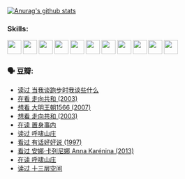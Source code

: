
[![Anurag's github stats](https://github-readme-stats.vercel.app/api?username=w940853815)](https://github.com/anuraghazra/github-readme-stats)

### Skills:

<code><img height="32" src="https://cdn.jsdelivr.net/npm/simple-icons@v5/icons/python.svg"></code>
<code><img height="32" src="https://cdn.jsdelivr.net/npm/simple-icons@v5/icons/javascript.svg"></code>
<code><img height="32" src="https://cdn.jsdelivr.net/npm/simple-icons@v5/icons/django.svg"></code>
<code><img height="32" src="https://cdn.jsdelivr.net/npm/simple-icons@v5/icons/flask.svg"></code>
<code><img height="32" src="https://cdn.jsdelivr.net/npm/simple-icons@v5/icons/vuetify.svg"></code>
<code><img height="32" src="https://cdn.jsdelivr.net/npm/simple-icons@v5/icons/git.svg"></code>
<code><img height="32" src="https://cdn.jsdelivr.net/npm/simple-icons@v5/icons/docker.svg"></code>
<code><img height="32" src="https://cdn.jsdelivr.net/npm/simple-icons@v5/icons/postgresql.svg"></code>
<code><img height="32" src="https://cdn.jsdelivr.net/npm/simple-icons@v5/icons/elasticsearch.svg"></code>
<code><img height="32" src="https://cdn.jsdelivr.net/npm/simple-icons@v5/icons/macos.svg"></code>
<code><img height="32" src="https://cdn.jsdelivr.net/npm/simple-icons@v5/icons/linux.svg"></code>

### 🗣 豆瓣:

<!-- DOUBAN-ACTIVITIES:START -->
- [读过 当我谈跑步时我谈些什么](https://www.douban.com/people/136069238/status/3715422296/?_i=41838702)
- [在看 走向共和‎ (2003)](https://www.douban.com/people/136069238/status/3711470443/?_i=41838702)
- [想看 大明王朝1566‎ (2007)](https://www.douban.com/people/136069238/status/3710980213/?_i=41838702)
- [想看 走向共和‎ (2003)](https://www.douban.com/people/136069238/status/3710980002/?_i=41838702)
- [在读 置身事内](https://www.douban.com/people/136069238/status/3710472151/?_i=41838702)
- [读过 呼啸山庄](https://www.douban.com/people/136069238/status/3710470617/?_i=41838702)
- [看过 有话好好说‎ (1997)](https://www.douban.com/people/136069238/status/3709833172/?_i=41838703)
- [看过 安娜·卡列尼娜 Anna Karénina‎ (2013)](https://www.douban.com/people/136069238/status/3708942010/?_i=41838703)
- [在读 呼啸山庄](https://www.douban.com/people/136069238/status/3701626992/?_i=41838703)
- [读过 十三层空间](https://www.douban.com/people/136069238/status/3700755247/?_i=41838703)
<!-- DOUBAN-ACTIVITIES:END -->
<!--
**w940853815/w940853815** is a ✨ _special_ ✨ repository because its `README.md` (this file) appears on your GitHub profile.

Here are some ideas to get you started:

- 🔭 I’m currently working on ...
- 🌱 I’m currently learning ...
- 👯 I’m looking to collaborate on ...
- 🤔 I’m looking for help with ...
- 💬 Ask me about ...
- 📫 How to reach me: ...
- 😄 Pronouns: ...
- ⚡ Fun fact: ...
-->
